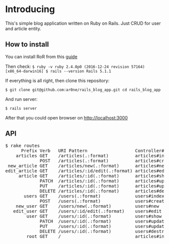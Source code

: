 # Introducing

This's simple blog application written on Ruby on Rails. Just CRUD for user and article entity.

## How to install

You can install RoR from this [guide](http://installrails.com/steps/choose_os)

Then check:
`
$ ruby -v
ruby 2.4.0p0 (2016-12-24 revision 57164) [x86_64-darwin16]
$ rails --version
Rails 5.1.1
`

If everything is all right, then clone this repository:

`
$ git clone git@github.com:ar0ne/rails_blog_app.git
cd rails_blog_app
`

And run server:

`
$ rails server
`

After that you could open browser on [http://localhost:3000](http://localhost:3000)


## API

<pre>
$ rake routes
      Prefix Verb   URI Pattern                  Controller#Action
    articles GET    /articles(.:format)          articles#index
             POST   /articles(.:format)          articles#create
 new_article GET    /articles/new(.:format)      articles#new
edit_article GET    /articles/:id/edit(.:format) articles#edit
     article GET    /articles/:id(.:format)      articles#show
             PATCH  /articles/:id(.:format)      articles#update
             PUT    /articles/:id(.:format)      articles#update
             DELETE /articles/:id(.:format)      articles#destroy
       users GET    /users(.:format)             users#index
             POST   /users(.:format)             users#create
    new_user GET    /users/new(.:format)         users#new
   edit_user GET    /users/:id/edit(.:format)    users#edit
        user GET    /users/:id(.:format)         users#show
             PATCH  /users/:id(.:format)         users#update
             PUT    /users/:id(.:format)         users#update
             DELETE /users/:id(.:format)         users#destroy
        root GET    /                            articles#index
<pre>
